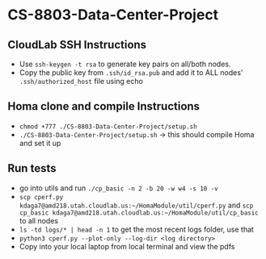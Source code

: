 # CS-8803-Data-Center-Project

## CloudLab SSH Instructions
- Use `ssh-keygen -t rsa` to generate key pairs on all/both nodes.
- Copy the public key from `.ssh/id_rsa.pub` and add it to ALL nodes' `.ssh/authorized_host` file using echo

## Homa clone and compile Instructions
- `chmod +777 ./CS-8803-Data-Center-Project/setup.sh`
- `./CS-8803-Data-Center-Project/setup.sh` -> this should compile Homa and set it up

## Run tests
- go into utils and run `./cp_basic -n 2 -b 20 -w w4 -s 10 -v`
- `scp cperf.py kdaga7@amd218.utah.cloudlab.us:~/HomaModule/util/cperf.py` and `scp cp_basic kdaga7@amd218.utah.cloudlab.us:~/HomaModule/util/cp_basic` to all nodes
- `ls -td logs/* | head -n 1` to get the most recent logs folder, use that
- `python3 cperf.py --plot-only --log-dir <log directory>`
- Copy into your local laptop from local terminal and view the pdfs
